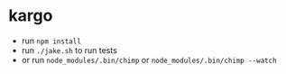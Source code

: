# kargo

- run `npm install`
- run `./jake.sh` to run tests
- or run `node_modules/.bin/chimp`  or `node_modules/.bin/chimp --watch`
